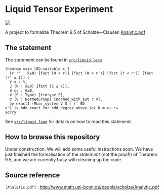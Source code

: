 # Liquid Tensor Experiment

![](https://github.com/leanprover-community/lean-liquid/workflows/continuous%20integration/badge.svg?branch=master)

A project to formalize Theorem 9.5 of Scholze--Clausen [Analytic.pdf]

## The statement

The statement can be found in [`src/liquid.lean`](https://github.com/leanprover-community/lean-liquid/blob/master/src/liquid.lean#L34)

```lean
theorem main [BD.suitable c']
  (r r' : ℝ≥0) [fact (0 < r)] [fact (0 < r')] [fact (r < r')] [fact (r' ≤ 1)] :
  ∀ m : ℕ,
  ∃ (k : ℝ≥0) [fact (1 ≤ k)],
  ∃ c₀ : ℝ≥0,
  ∀ (S : Type) [fintype S],
  ∀ (V : NormedGroup) [normed_with_aut r V],
  by exactI (Mbar_system V S r r' BD c').is_bdd_exact_for_bdd_degree_above_idx k m c₀ :=
sorry
```

See [`src/liquid.lean`](https://github.com/leanprover-community/lean-liquid/blob/master/src/liquid.lean#45)
for details on how to read this statement.

## How to browse this repository

Under construction.
We will add some useful instructions soon.
We have just finished the formalisation of the *statement* (not the proof!) of Theorem 9.5,
and we are currently busy with cleaning up the code.

## Source reference

`[Analytic.pdf]` : http://www.math.uni-bonn.de/people/scholze/Analytic.pdf

[Analytic.pdf]: http://www.math.uni-bonn.de/people/scholze/Analytic.pdf
